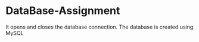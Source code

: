 # DataBase-Assignment

It opens and closes the database connection.
The database is created using MySQL
